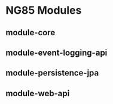 # NG85 Modules

## module-core

## module-event-logging-api

## module-persistence-jpa

## module-web-api

